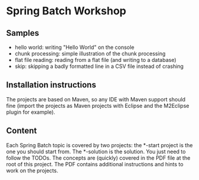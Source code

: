 Spring Batch Workshop
=====================

Samples
-------
* hello world: writing "Hello World" on the console
* chunk processing: simple illustration of the chunk processing
* flat file reading: reading from a flat file (and writing to a database)
* skip: skipping a badly formatted line in a CSV file instead of crashing

Installation instructions
-------------------------

The projects are based on Maven, so any IDE with Maven support should fine
(import the projects as Maven projects with Eclipse and the M2Eclipse plugin for
example).

Content
-------

Each Spring Batch topic is covered by two projects: the *-start project is
the one you should start from. The *-solution is the solution. You just need
to follow the TODOs. The concepts are (quickly) covered in the PDF file
at the root of this project. The PDF contains additional instructions and hints to
work on the projects.